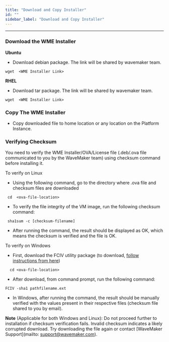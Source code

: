 ```yaml
---
title: "Download and Copy Installer"
id: ""
sidebar_label: "Download and Copy Installer"
---
```

---

### Download the WME Installer

**Ubuntu**
- Download debian package. The link will be shared by wavemaker team.
 ```
 wget  <WME Installer Link>
 ```

**RHEL**
- Download tar package. The link will be shared by wavemaker team.
 ```
 wget  <WME Installer Link>
 ```

### Copy The WME Installer
- Copy downloaded file to home location or any location on the Platform Instance. 

### Verifying Checksum

You need to verify the WME Installer/OVA/License file (.deb/.ova file communicated to you by the WaveMaker team) using checksum command before installing it.

To verify on Linux

- Using the following command, go to the directory where .ova file and checksum files are downloaded 
 ``` 
  cd  <ova-file-location>
 ```
- To verify the file integrity of the VM image, run the following checksum command: 
 ```
  sha1sum -c [checksum-filename]
 ```
- After running the command, the result should be displayed as OK, which means the checksum is verified and the file is OK.

To verify on Windows

- First, download the FCIV utility package (to download, [follow instructions from here](https://support.microsoft.com/en-us/kb/841290#bookmark-4)) 
```
  cd <ova-file-location>
```
- After download, from command prompt, run the following command: 
 ```
 FCIV -sha1 pathfilename.ext
 ```
- In Windows, after running the command, the result should be manually verified with the values present in their respective files (checksum file shared to you by email).

**Note** (Applicable for both Windows and Linux): Do not proceed further to installation if checksum verification fails. Invalid checksum indicates a likely corrupted download. Try downloading the file again or contact [WaveMaker Support](mailto: support@wavemaker.com).

